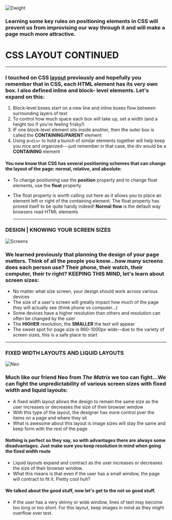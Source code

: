 
![Dwight](https://media.giphy.com/media/TpePHT1Kykld6/giphy.gif)

### Learning some key rules on positioning elements in CSS will prevent us from improvising our way through it and will make a page much more attractive.

# CSS LAYOUT CONTINUED 
-----------
### I touched on CSS [layout](https://rivad2.github.io/reading-notes/201/class-04.html) previously and hopefully you remember that in CSS, each HTML element has its very own box. I also defined inline and block- level elements. Let's expand on this:

1. Block-level boxes start on a new line and inline boxes flow between surrounding layers of text
1. To control how much space each box will take up, set a width (and a height too if you're feeling frisky!)
3. IF one block-level element sits inside another, then the outer box is called the **CONTAINING/PARENT** element
4. Using a`<div>` to hold a bunch  of similar elements together will help keep you nice and organized---just remember in that case, the div would be a **CONTAINING** element

#### You now know that CSS has several positioning schemes that can change the layout of the page: normal, relative, and absolute:

* To change positioning use the **position** property and to change float elements, use the **float** property
* The float property is worth calling out here as it allows you to place an element left or right of the containing element. The float property has proved itself to be quite handy indeed!
 **Normal flow** is the default way browsers read HTML elements

  ---------------------------------- 

### DESIGN | KNOWING YOUR SCREEN SIZES

![Screens](https://media.giphy.com/media/3o85xnHXDgKM21daPm/giphy.gif)


### We learned previously that planning the design of your page matters. Think of all the people you know...how many screens does each person use? Their phone, their watch, their computer, their tv right? KEEPING THIS MIND, let's learn about screen sizes:

  * No matter what size screen, your design should work across various devices
  * The size of a user's screen will greatly impact how much of the page they will actually see (think phone vs computer...)
  * Some devices have a higher resolution than others and resolution can often be changed by the user 
  * The **HIGHER** resolution, the **SMALLER** the text will appear
  * The sweet spot for page size is 960-1000px wide--due to the variety of screen sizes, this is a safe place to start

  ---------------------

### FIXED WIDTH LAYOUTS AND LIQUID LAYOUTS


![Neo](https://media.giphy.com/media/rvsIuQkF1iL3G/giphy.gif)

### Much like our friend Neo from *The Matrix* we too can fight...We can fight the unpredictability of various screen sizes with fixed width and liquid layouts:

* A fixed width layout allows the design to remain the same size as the user increases or decreases the size of their browser window
* With this type of the layout, the designer has more control  pver the items on a page and where they sit
* What is awesome about this layout is image sizes will stay the same and keep form with the rest of the page
  
#### Nothing is perfect so they say, so with advantages there are always some disadvantages. Just make sure you keep resolution in mind when going the fixed width route

* Liquid layouts expand and contract as the user increases or decreases the size of their browser window.
* What this means is that even if the user has a small window, the page will contract to fit it. Pretty cool huh?
  
#### We talked about the good stuff, now let's get to the not so good stuff. 

* If the user has a very skinny or wide window, lines of text may become too long or too short. For this layout, keep images in mind as they might overflow over text.
